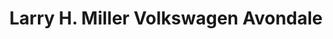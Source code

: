 ---
title: "Larry H. Miller Volkswagen Avondale"
url: /avondale/larry-h-miller-volkswagen-avondale/
shop: car
---